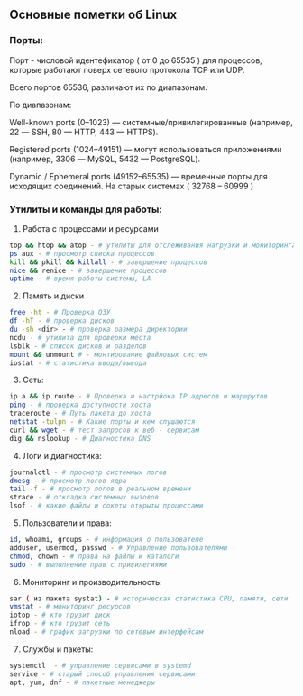 ## Основные пометки об Linux

### Порты:

Порт - числовой идентефикатор ( от 0 до 65535 ) для процессов, которые работают поверх сетевого протокола TCP или UDP. 

Всего портов 65536, различают их по диапазонам. 

По диапазонам:

Well-known ports (0–1023) — системные/привилегированные (например, 22 — SSH, 80 — HTTP, 443 — HTTPS).

Registered ports (1024–49151) — могут использоваться приложениями (например, 3306 — MySQL, 5432 — PostgreSQL).

Dynamic / Ephemeral ports (49152–65535) — временные порты для исходящих соединений. На старых системах ( 32768 – 60999 )

### Утилиты и команды для работы:

1. Работа с процессами и ресурсами

```bash
top && htop && atop - # утилиты для отслеживания нагрузки и мониторинга процессов в реальном времени
ps aux - # просмотр списка процессов
kill && pkill && killall - # завершение процессов
nice && renice - # завершение процессов
uptime - # время работы системы, LA
```

2. Память и диски

```bash
free -ht - # Проверка ОЗУ
df -hT - # проверка дисков
du -sh <dir> - # проверка размера директории
ncdu - # утилита для проверки места
lsblk - # список дисков и разделов
mount && unmount # - монтирование файловых систем
iostat - # статистика ввода/вывода
```

3. Сеть:

```bash
ip a && ip route - # Проверка и настрйока IP адресов и маршрутов
ping - # проверка доступности хоста
traceroute - # Путь пакета до хоста
netstat -tulpn - # Какие порты и кем слушаются
curl && wget - # тест запросов к веб - сервисам
dig && nslookup - # Диагностика DNS
```

4. Логи и диагностика: 

```bash
journalctl - # просмотр системных логов
dmesg - # просмотр логов ядра
tail -f - # просмотр логов в реальном времени
strace - # откладка системных вызовов 
lsof - # какие файлы и сокеты открыты процессами
```

5. Пользователи и права:

```bash
id, whoami, groups - # информация о пользователе
adduser, usermod, passwd - # Управление пользователями
chmod, chown - # права на файлы и каталоги
sudo - # выполнение прав с привилегиями
```

6. Мониторинг и производительность:

```bash
sar ( из пакета systat) - # историческая статистика CPU, памяти, сети
vmstat - # мониторинг ресурсов
iotop - # кто грузит диск
ifrop - # кто грузит сеть
nload - # график загрузки по сетевым интерфейсам
```

7. Службы и пакеты: 

```bash
systemctl  - # управление сервисами в systemd
service - # старый способ управления сервисами
apt, yum, dnf - # пакетные менеджеры

